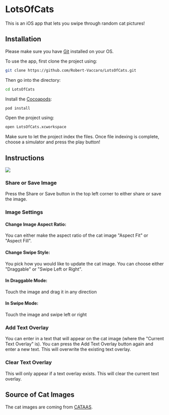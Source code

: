 
# LotsOfCats

This is an iOS app that lets you swipe through random cat pictures!

## Installation

Please make sure you have [Git](https://github.com/git-guides/install-git) installed on your OS.

To use the app, first clone the project using: 

```bash
git clone https://github.com/Robert-Vaccaro/LotsOfCats.git
```
Then go into the directory: 
```bash
cd LotsOfCats
```

Install the [Cocoapods](https://guides.cocoapods.org/using/getting-started.html):
```bash
pod install
```

Open the project using:
```bash
open LotsOfCats.xcworkspace
```

Make sure to let the project index the files. Once file indexing is complete, choose a simulator and press the play button! 

## Instructions
![](https://i.imgur.com/YtdvINr.png)
### Share or Save Image
Press the Share or Save button in the top left corner to either share or save the image.
### Image Settings
#### Change Image Aspect Ratio:
You can either make the aspect ratio of the cat image "Aspect Fit" or "Aspect Fill".
#### Change Swipe Style:
You pick how you would like to update the cat image. You can choose either "Draggable" or "Swipe Left or Right".
#### In Draggable Mode:
Touch the image and drag it in any direction
#### In Swipe Mode:
Touch the image and swipe left or right

### Add Text Overlay
You can enter in a text that will appear on the cat image (where the "Current Text Overlay" is). You can press the Add Text Overlay button again and enter a new text. This will overwrite the existing text overlay.
### Clear Text Overlay
This will only appear if a text overlay exists. This will clear the current text overlay.
## Source of Cat Images
The cat images are coming from [CATAAS](https://cataas.com/#/).
